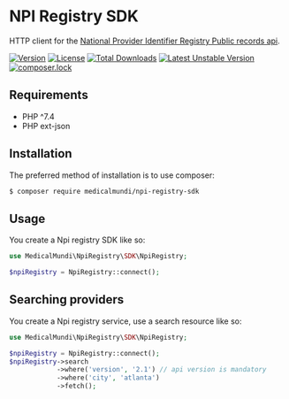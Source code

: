 # NPI Registry SDK
HTTP client for the [National Provider Identifier Registry Public records api](https://npiregistry.cms.hhs.gov/registry/help-api).

[![Version](https://poser.pugx.org/medicalmundi/npi-registry-php-sdk/version)](//packagist.org/packages/medicalmundi/npi-registry-php-sdk)
[![License](https://poser.pugx.org/medicalmundi/npi-registry-php-sdk/license)](//packagist.org/packages/medicalmundi/npi-registry-php-sdk)
[![Total Downloads](https://poser.pugx.org/medicalmundi/npi-registry-php-sdk/downloads)](//packagist.org/packages/medicalmundi/npi-registry-php-sdk)
[![Latest Unstable Version](https://poser.pugx.org/medicalmundi/npi-registry-php-sdk/v/unstable)](//packagist.org/packages/medicalmundi/npi-registry-php-sdk)
[![composer.lock](https://poser.pugx.org/medicalmundi/npi-registry-php-sdk/composerlock)](//packagist.org/packages/medicalmundi/npi-registry-php-sdk)

## Requirements

- PHP ^7.4
- PHP ext-json

## Installation

The preferred method of installation is to use composer:

```bash
$ composer require medicalmundi/npi-registry-sdk
```

## Usage

You create a Npi registry SDK like so:

```php
use MedicalMundi\NpiRegistry\SDK\NpiRegistry;

$npiRegistry = NpiRegistry::connect();
```

## Searching providers

You create a Npi registry service,
use a search resource like so:

```php
use MedicalMundi\NpiRegistry\SDK\NpiRegistry;

$npiRegistry = NpiRegistry::connect();
$npiRegistry->search
            ->where('version', '2.1') // api version is mandatory
            ->where('city', 'atlanta')
            ->fetch();
```
